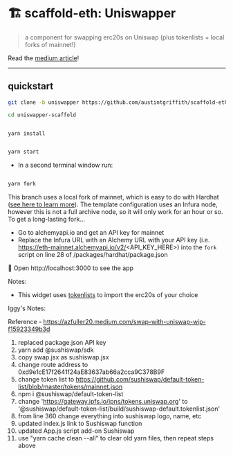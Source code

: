 # 🏗 scaffold-eth: Uniswapper

> a component for swapping erc20s on Uniswap (plus tokenlists + local forks of mainnet!)

Read the [medium article](https://azfuller20.medium.com/swap-with-uniswap-wip-f15923349b3d)!

---

## quickstart

```bash
git clone -b uniswapper https://github.com/austintgriffith/scaffold-eth.git uniswapper-scaffold

cd uniswapper-scaffold
```

```bash

yarn install

```

```bash

yarn start

```

- In a second terminal window run:

```bash

yarn fork

```
This branch uses a local fork of mainnet, which is easy to do with Hardhat ([see here to learn more](https://hardhat.org/guides/mainnet-forking.html)). The template configuration uses an Infura node, however this is not a full archive node, so it will only work for an hour or so. To get a long-lasting fork...
- Go to alchemyapi.io and get an API key for mainnet
- Replace the Infura URL with an Alchemy URL with your API key (i.e. https://eth-mainnet.alchemyapi.io/v2/<API_KEY_HERE>) into the `fork` script on line 28 of /packages/hardhat/package.json

📱 Open http://localhost:3000 to see the app

Notes:
- This widget uses [tokenlists](https://tokenlists.org/) to import the erc20s of your choice


Iggy's Notes: 

Reference - https://azfuller20.medium.com/swap-with-uniswap-wip-f15923349b3d

1. replaced package.json API key
2. yarn add @sushiswap/sdk
3. copy swap.jsx as sushiswap.jsx
4. change route address to 0xd9e1cE17f2641f24aE83637ab66a2cca9C378B9F
5. change token list to https://github.com/sushiswap/default-token-list/blob/master/tokens/mainnet.json
6. npm i @sushiswap/default-token-list 
7. change 'https://gateway.ipfs.io/ipns/tokens.uniswap.org' to '@sushiswap/default-token-list/build/sushiswap-default.tokenlist.json'
8. from line 360 change everything into sushiswap logo, name, etc
9. updated index.js link to Sushiswap function
10. updated App.js script add-on Sushiswap 
11. use "yarn cache clean --all" to clear old yarn files, then repeat steps above 

